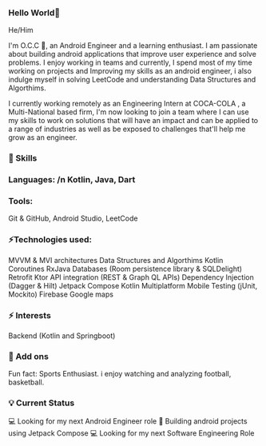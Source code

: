 ### Hello World👋

He/Him

I'm O.C.C 🙂, an Android Engineer and a learning enthusiast. I am passionate about building android applications that improve user experience and solve problems. I enjoy working in teams and currently, I spend most of my time working on projects and Improving my skills as an android engineer, i also indulge myself in solving LeetCode and understanding Data Structures and Algorthims.

I currently working remotely as an Engineering Intern at COCA-COLA , a Multi-National based firm, I'm now looking to join a team where I can use my skills to work on solutions that will have an impact and can be applied to a range of industries as well as be exposed to challenges that'll help me grow as an engineer.

### 📌 Skills
### Languages: /n Kotlin, Java, Dart
### Tools: 
Git & GitHub, Android Studio, LeetCode

### ⚡Technologies used:
MVVM & MVI architectures
Data Structures and Algorthims
Kotlin Coroutines
RxJava
Databases (Room persistence library & SQLDelight)
Retrofit
Ktor
API integration (REST & Graph QL APIs)
Dependency Injection (Dagger & Hilt)
Jetpack Compose
Kotlin Multiplatform Mobile
Testing (jUnit, Mockito)
Firebase
Google maps

### ⚡ Interests
Backend (Kotlin and Springboot)

### 🔎 Add ons
Fun fact: Sports Enthusiast. i enjoy watching and analyzing football, basketball.

### 💡 Current Status
💻 Looking for my next Android Engineer role
📖 Building android projects using Jetpack Compose
💻 Looking for my next Software Engineering Role

